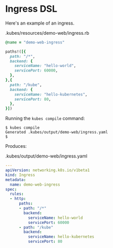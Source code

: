 # Ingress DSL

Here's an example of an ingress.

.kubes/resources/demo-web/ingress.rb

```ruby
@name = "demo-web-ingress"

paths!([{
  path: "/*",
  backend: {
    serviceName: "hello-world",
    servicePort: 60000,
  },
},{
  path: "/kube",
  backend: {
    serviceName: "hello-kubernetes",
    servicePort: 80,
  },
}])
```

Running the `kubes compile` command:

    $ kubes compile
    Generated .kubes/output/demo-web/ingress.yaml
    $

Produces:

.kubes/output/demo-web/ingress.yaml

```yaml
---
apiVersion: networking.k8s.io/v1beta1
kind: Ingress
metadata:
  name: demo-web-ingress
spec:
  rules:
  - http:
      paths:
      - path: "/*"
        backend:
          serviceName: hello-world
          servicePort: 60000
      - path: "/kube"
        backend:
          serviceName: hello-kubernetes
          servicePort: 80
```
